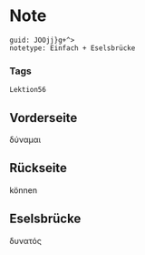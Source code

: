 # Note
```
guid: JOOjj}g+^>
notetype: Einfach + Eselsbrücke
```

### Tags
```
Lektion56
```

## Vorderseite
δύναμαι

## Rückseite
können

## Eselsbrücke
δυνατός
